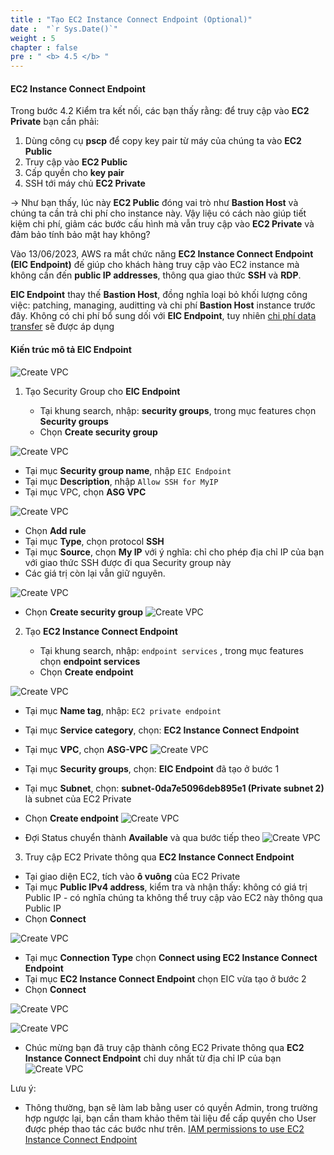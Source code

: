 ```yaml
---
title : "Tạo EC2 Instance Connect Endpoint (Optional)"
date :  "`r Sys.Date()`" 
weight : 5
chapter : false
pre : " <b> 4.5 </b> "
---
```


#### EC2 Instance Connect Endpoint

Trong bước 4.2 Kiểm tra kết nối, các bạn thấy rằng: để truy cập vào **EC2 Private** bạn cần phải:
1. Dùng công cụ **pscp** để copy key pair từ máy của chúng ta vào **EC2 Public**
2. Truy cập vào **EC2 Public**
3. Cấp quyền cho **key pair**
4. SSH tới máy chủ **EC2 Private**

-> Như bạn thấy, lúc này **EC2 Public** đóng vai trò như **Bastion Host** và chúng ta cần trả chi phí cho instance này. Vậy liệu có cách nào giúp tiết kiệm chi phí, giảm các bước cấu hình mà vẫn truy cập vào **EC2 Private** và đảm bảo tính bảo mật hay không?

Vào 13/06/2023, AWS ra mắt chức năng **EC2 Instance Connect Endpoint (EIC Endpoint)** đế giúp cho khách hàng truy cập vào EC2 instance mà không cần đến **public IP addresses**, thông qua giao thức **SSH** và **RDP**.

**EIC Endpoint** thay thế **Bastion Host**, đồng nghĩa loại bỏ khối lượng công việc: patching, managing, auditting và chi phí **Bastion Host** instance trước đây. Không có chi phí bổ sung dối với **EIC Endpoint**, tuy nhiên [chi phí data transfer](https://000034.awsstudygroup.com/vi/8-data-transfer-overview/) sẽ được áp dụng 

#### Kiến trúc mô tả **EIC Endpoint**

![Create VPC](/images/4-CreateEc2Server/4.5-eic/0001.png?featherlight=false&width=90pc)

1. Tạo Security Group cho **EIC Endpoint**

   - Tại khung search, nhập: **security groups**, trong mục features chọn **Security groups**
   - Chọn **Create security group**

 ![Create VPC](/images/4-CreateEc2Server-update/5-Create-EC2-Instance-ConnectEndpoint/Test-1.png?featherlight=false&width=60pc)  

  - Tại mục **Security group name**, nhập ``EIC Endpoint``
  - Tại mục **Description**, nhập ``Allow SSH for MyIP``
  - Tại mục VPC, chọn **ASG VPC**

 ![Create VPC](/images/4-CreateEc2Server-update/5-Create-EC2-Instance-ConnectEndpoint/Test-2.png?featherlight=false&width=60pc)  

  - Chọn **Add rule**
  - Tại mục **Type**, chọn protocol **SSH**
  - Tại mục **Source**, chọn **My IP** với ý nghĩa: chỉ cho phép địa chỉ IP của bạn với giao thức SSH được đi qua Security group này
  - Các giá trị còn lại vẫn giữ nguyên.

 ![Create VPC](/images/4-CreateEc2Server-update/5-Create-EC2-Instance-ConnectEndpoint/Test-3.png?featherlight=false&width=60pc)  

  - Chọn  **Create security group** 
 ![Create VPC](/images/4-CreateEc2Server-update/5-Create-EC2-Instance-ConnectEndpoint/Test-4.png?featherlight=false&width=60pc)  

2. Tạo **EC2 Instance Connect Endpoint**

   - Tại khung search, nhập: ``endpoint services`` , trong mục features chọn **endpoint services**
   - Chọn **Create endpoint**


 ![Create VPC](/images/4-CreateEc2Server-update/5-Create-EC2-Instance-ConnectEndpoint/Test-5.png?featherlight=false&width=60pc)  

   - Tại mục **Name tag**, nhập: ``EC2 private endpoint``
   - Tại mục **Service category**, chọn: **EC2 Instance Connect Endpoint**
   - Tại mục **VPC**, chọn **ASG-VPC**
 ![Create VPC](/images/4-CreateEc2Server-update/5-Create-EC2-Instance-ConnectEndpoint/Test-6.png?featherlight=false&width=60pc)  

   - Tại mục **Security groups**, chọn: **EIC Endpoint** đã tạo ở bước 1
   - Tại mục **Subnet**, chọn: **subnet-0da7e5096deb895e1 (Private subnet 2)** là subnet của EC2 Private
   - Chọn **Create endpoint**
 ![Create VPC](/images/4-CreateEc2Server-update/5-Create-EC2-Instance-ConnectEndpoint/Test-7.png?featherlight=false&width=60pc)  

   - Đợi Status chuyển thành **Available** và qua bước tiếp theo
 ![Create VPC](/images/4-CreateEc2Server-update/5-Create-EC2-Instance-ConnectEndpoint/Test-8.png?featherlight=false&width=60pc)  

3. Truy cập EC2 Private thông qua **EC2 Instance Connect Endpoint**

- Tại giao diện EC2, tích vào **ô vuông** của EC2 Private
- Tại mục **Public IPv4 address**, kiểm tra và nhận thấy: không có giá trị Public IP - có nghĩa chúng ta không thể truy cập vào EC2 này thông qua Public IP
- Chọn **Connect**

 ![Create VPC](/images/4-CreateEc2Server-update/5-Create-EC2-Instance-ConnectEndpoint/Test-9.png?featherlight=false&width=60pc)  

- Tại mục **Connection Type** chọn **Connect using EC2 Instance Connect Endpoint**
- Tại mục **EC2 Instance Connect Endpoint** chọn EIC vừa tạo ở bước 2
- Chọn **Connect**

 ![Create VPC](/images/4-CreateEc2Server-update/5-Create-EC2-Instance-ConnectEndpoint/Test-10.png?featherlight=false&width=60pc)  

 ![Create VPC](/images/4-CreateEc2Server-update/5-Create-EC2-Instance-ConnectEndpoint/Test-11.png?featherlight=false&width=60pc)  

- Chúc mừng bạn đã truy cập thành công EC2 Private thông qua **EC2 Instance Connect Endpoint** chỉ duy nhất từ địa chỉ IP của bạn
 ![Create VPC](/images/4-CreateEc2Server-update/5-Create-EC2-Instance-ConnectEndpoint/Test-12.png?featherlight=false&width=60pc)  

Lưu ý:
- Thông thường, bạn sẽ làm lab bằng user có quyền Admin, trong trường hợp ngược lại, bạn cần tham khảo thêm tài liệu để cấp quyền cho User được phép thao tác các bước như trên. [IAM permissions to use EC2 Instance Connect Endpoint](https://docs.aws.amazon.com/AWSEC2/latest/WindowsGuide/permissions-for-ec2-instance-connect-endpoint.html)